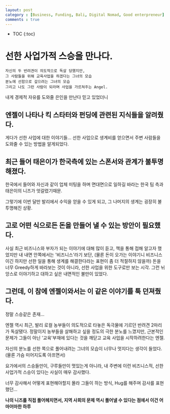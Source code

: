 ```yaml
---
layout: post
category : [Business, Funding, Bali, Digital Nomad, Good enterpreneur]
comments : true
---
```


* TOC
{:toc}



# 선한 사업가적 스승을 만나다.


```
자신의 두 반려견이 의도적으로 독살 당했지만,
그 사람들을 위해 교육사업을 하겠다는 그녀의 모습
분노에 선함으로 갚으려는 그녀의 모습
그리고 나도 그런 사람이 되라며 사업을 가르쳐주는 Angel.
```


내게 경제적 자유를 도와줄 은인을 만난다 믿고 있었더니

## 엔젤이 나타나 킥 스타터와 펀딩에 관련된 지식들을 알려줬다.

게다가 선한 사업에 대한 이야기들... 선한 사업으로 생계비를 얻으면서 주변 사람들을 도와줄 수 있는 방법을 알게되었다.

## 최근 들어 태은이가 한국측에 있는 스폰서와 관계가 불투명해졌다.
한국에서 들어와 자신과 같이 업체 미팅을 하며 면대면으로 일하길 바라는 한국 팀 측과 태은이의 니즈가 엇갈렸기때문.

그렇기에 이번 달만 발리에서 수익을 얻을 수 있게 되고, 그 나머지의 생계는 굉장히 불투명해진 상황.

## 고로 어떤 식으로든 돈을 만들어 낼 수 있는 방안이 필요했다.
사실 최근 비즈니스와 부자가 되는 이야기에 대해 많이 듣고, 책을 통해 접해 알고자 했었지만
내 내면 안쪽에서는 '비즈니스'라기 보단, (물론 돈이 오가는 이야기니 비즈니스이긴 하지만 선한 일을 통해 생계를 해결한다라는 표현이 좀 더 적절하지 않을까)
돈을 너무 Greedy하게 바라보는 것이 아니라, 선한 사업을 위한 도구로만 보는 시각. 그런 뉘앙스로 이야기하고 대하고 싶은 내면적인 불만이 있었다.

## 그런데, 이 참에 엔젤이와서는 이 같은 이야기를 툭 던져줬다.
정말 스승같은 존재...

엔젤 역시 최근, 발리 로컬 농부들이 의도적으로 타놓은 독극물에 기르던 반려견 2마리가 독살됐다.
정말이지 농부들을 살해하고 싶을 정도의 극한 분노를 느꼈지만, 근본적인 문제가 그들이 아닌 '교육'부재에 있다는 것을 깨닫고 교육 사업을 시작하려한다는 엔젤.

자신의 분노를 선한 쪽으로 풀어내려는 그녀의 모습이 너무나 멋지다는 생각이 들었다. (물론 가슴 미어지도록 아프면서)

요가에서의 스승들만이, 구루들만이 멋있는게 아니라, 내 주변에 이런 비즈니스적, 선한 사업가적 스승이 있다는 사실이 매우 감사했다.

너무 감사해서 어떻게 표현해야할지 몰라
그들이 하는 방식, Hug를 해주며 감사를 표현했던...

**나의 니즈를 직접 풀어헤치면서, 지역 사회의 문제 역시 풀어낼 수 있다는 점에서 이건 어마어마한 하루**

